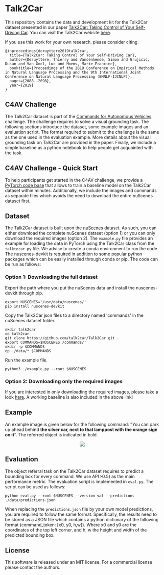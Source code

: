 # Talk2Car

This repository contains the data and development kit for the Talk2Car dataset presented in our paper [Talk2Car: Taking Control of Your Self-Driving Car](https://arxiv.org/pdf/1909.10838).
You can visit the Talk2Car website [here](https://talk2car.github.io). 

If you use this work for your own research, please consider citing:
```
@inproceedings{deruyttere2019talk2car,
  title={Talk2Car: Taking Control of Your Self-Driving Car},
  author={Deruyttere, Thierry and Vandenhende, Simon and Grujicic, Dusan and Van Gool, Luc and Moens, Marie Francine},
  booktitle={Proceedings of the 2019 Conference on Empirical Methods in Natural Language Processing and the 9th International Joint Conference on Natural Language Processing (EMNLP-IJCNLP)},
  pages={2088--2098},
  year={2019}
}
```

## C4AV Challenge

The Talk2Car dataset is part of the [Commands for Autonomous Vehicles](https://www.aicrowd.com/challenges/eccv-2020-commands-4-autonomous-vehicles) challenge. The challenge requires to solve a visual grounding task. The following sections introduce the dataset, some example images and an evaluation script. The format required to submit to the challenge is the same as the one used in the evaluation example. More details about the visual grounding task on Talk2Car are provided in the paper. Finally, we include a simple baseline as a python notebook to help people get acquainted with the task.  

## C4AV Challenge - Quick Start

To help participants get started in the C4AV challenge, we provide a [PyTorch code base](https://github.com/talk2car/Talk2Car/tree/master/c4av_model) that allows to train a baseline model on the Talk2Car dataset within minutes. Additionally, we include the images and commands as separate files which avoids the need to download the entire nuScenes dataset first. 

## Dataset

The Talk2Car dataset is built upon the [nuScenes](https://www.nuscenes.org/) dataset. As such, you can either download the complete nuScenes dataset (option 1) or you can only download the required images (option 2). The `example.py` file provides an example for loading the data in PyTorch using the Talk2Car class from the `talktocar.py` file. We advise to create a conda environment to run the code. The nuscenes-devkit is required in addition to some popular python packages which can be easily installed through conda or pip. The code can be run as follows:

### Option 1: Downloading the full dataset
Export the path where you put the nuScenes data and install the nuscenes-devkit through pip.

```
export NUSCENES='/usr/data/nuscenes/'
pip install nuscenes-devkit 
```

Copy the Talk2Car json files to a directory named 'commands' in the nuScenes dataset folder.

```
mkdir talk2car
cd talk2car
git clone https://github.com/talk2car/Talk2Car.git .
export COMMANDS=$NUSCENES'/commands/'
mkdir -p $COMMANDS
cp ./data/* $COMMANDS
```

Run the example file.
```
python3 ./example.py --root $NUSCENES
```

### Option 2: Downloading only the required images

If you are interested in only downloading the required images, please take a look [here](https://github.com/talk2car/Talk2Car/tree/master/c4av_model).
A working baseline is also included in the above link!

## Example
An example image is given below for the following command: "You can park up ahead behind <b>the silver car, next to that lamppost with the orange sign on it</b>". The referred object is indicated in bold.

<p align="center">
	<img src="static/example.png" />
</p>

## Evaluation
The object referral task on the Talk2Car dataset requires to predict a bounding box for every command. We use AP(>0.5) as the main performance metric. The evaluation script is implemented in `eval.py`. The script can be used as follows:

```
python eval.py --root $NUSCENES --version val --predictions ./data/predictions.json
```

When replacing the `predictions.json` file by your own model predictions, you are required to follow the same format. Specifically, the results need to be stored as a JSON file which contains a python dictionary of the following format {command_token: [x0, y0, h,w]}. Where x0 and y0 are the coordinates of the top left corner, and h, w the height and width of the predicted bounding box.  

## License 

This software is released under an MIT license. For a commercial license please contact the authors.




